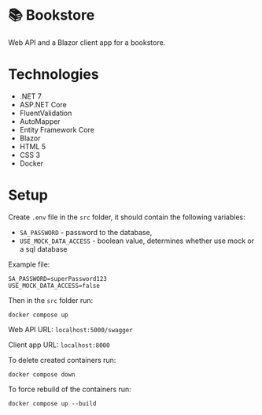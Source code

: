 # 📚 Bookstore

Web API and a Blazor client app for a bookstore.

# Technologies

- .NET 7
- ASP.NET Core
- FluentValidation
- AutoMapper
- Entity Framework Core
- Blazor
- HTML 5
- CSS 3
- Docker

# Setup

Create `.env` file in the `src` folder, it should contain the following variables:

- `SA_PASSWORD` - password to the database,
- `USE_MOCK_DATA_ACCESS` - boolean value, determines whether use mock or a sql database

Example file:

```
SA_PASSWORD=superPassword123
USE_MOCK_DATA_ACCESS=false
```

Then in the `src` folder run:

```
docker compose up
```

Web API URL: `localhost:5000/swagger`

Client app URL: `localhost:8000`

To delete created containers run:

```
docker compose down
```

To force rebuild of the containers run:

```
docker compose up --build
```
